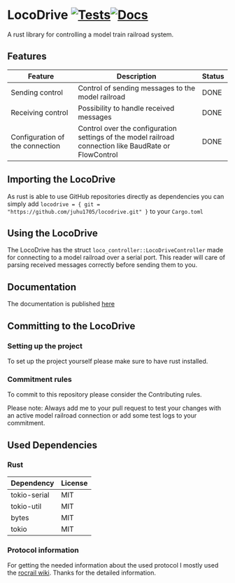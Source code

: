 # LocoDrive [![Tests](https://github.com/juhu1705/locodrive/actions/workflows/rust.yml/badge.svg?branch=main)](https://github.com/juhu1705/locodrive/actions/workflows/rust.yml)[![Docs](https://github.com/juhu1705/locodrive/actions/workflows/doc.yml/badge.svg?branch=main)](https://github.com/juhu1705/locodrive/actions/workflows/doc.yml)

A rust library for controlling a model train railroad system.

## Features
| Feature                          | Description                                                                                           | Status |
|----------------------------------|-------------------------------------------------------------------------------------------------------|--------|
| Sending control                  | Control of sending messages to the model railroad                                                     | DONE   |
| Receiving control                | Possibility to handle received messages                                                               | DONE   |
| Configuration of the connection  | Control over the configuration settings of the model railroad connection like BaudRate or FlowControl | DONE   |

## Importing the LocoDrive

As rust is able to use GitHub repositories directly as dependencies you can simply add 
`locodrive = { git = "https://github.com/juhu1705/locodrive.git" }` to your `Cargo.toml`

## Using the LocoDrive

The LocoDrive has the struct `loco_controller::LocoDriveController` made for connecting to a model railroad over a serial port.
This reader will care of parsing received messages correctly before sending them to you.

## Documentation

The documentation is published [here](https://juhu1705.github.io/locodrive/doc/locodrive)

## Committing to the LocoDrive

### Setting up the project

To set up the project yourself please make sure to have rust installed.

### Commitment rules

To commit to this repository please consider the Contributing rules.

Please note: Always add me to your pull request to test your changes with an active model railroad connection 
or add some test logs to your commitment.

## Used Dependencies

### Rust

| Dependency   | License |
|--------------|---------|
| tokio-serial | MIT     |
| tokio-util   | MIT     |
| bytes        | MIT     |
| tokio        | MIT     |

### Protocol information

For getting the needed information about the used protocol I mostly used the [rocrail wiki](https://wiki.rocrail.net/doku.php?id=loconet:ln-pe-en). Thanks for the detailed information.
